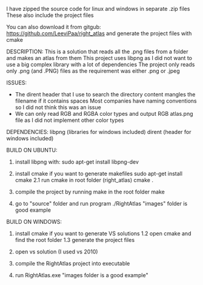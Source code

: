 I have zipped the source code for linux and windows in separate .zip files 
These also include the project files

You can also download it from gitgub: https://github.com/LeeviPaa/right_atlas
and generate the project files with cmake

DESCRIPTION:
This is a solution that reads all the .png files from a folder and makes an atlas from them
This project uses libpng as I did not want to use a big complex library with a lot of dependencies 
The project only reads only .png (and .PNG) files as the requirement was either .png or .jpeg

ISSUES:
* The dirent header that I use to search the directory content mangles the filename if it contains spaces
Most companies have naming conventions so I did not think this was an issue
* We can only read RGB and RGBA color types and output RGB atlas.png file as I did not implement other color types

DEPENDENCIES:
libpng (libraries for windows included)
dirent (header for windows included)


BUILD ON UBUNTU:
1. install libpng with:
	sudo apt-get install libpng-dev

2. install cmake if you want to generate makefiles
	sudo apt-get install cmake
2.1 run cmake in root folder (right_atlas)
	cmake .

3. compile the project by running make in the root folder
	make

4. go to "source" folder and run program ./RightAtlas <filepath>
	"images" folder is good example 

BUILD ON WINDOWS:
1. install cmake if you want to generate VS solutions
1.2 open cmake and find the root folder 
1.3 generate the project files

2. open vs solution (I used vs 2010)

3. compile the RightAtlas project into executable

4. run RightAtlas.exe <filepath>
	"images folder is a good example"